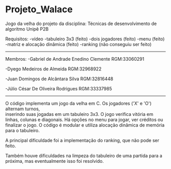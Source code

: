 # Projeto_Walace
Jogo da velha do projeto da disciplina: Técnicas de desenvolvimento de algoritmo
Unipê P2B

Requisitos:
-vídeo
-tabuleiro 3x3 (feito)
-dois jogadores (feito)
-menu (feito)
-matriz e alocação dinâmica (feito)
-ranking (não conseguiu ser feito)

------------------------------------------

Membros:
-Gabriel de Andrade Enedino Clemente 
RGM:33060291

-Dyego Medeiros de Almeida
RGM:32968922

-Juan Domingos de Alcântara Silva
RGM:32816448

-Júlio César De Oliveira Rodrigues
RGM:33337985

------------------------------------------

O código implementa um jogo da velha em C. Os jogadores ('X' e 'O') alternam turnos,	
inserindo suas jogadas em um tabuleiro 3x3. O jogo verifica vitória em linhas, colunas e diagonais.
Há opções no menu para jogar, ver créditos ou finalizar o jogo.
O código é modular e utiliza alocação dinâmica de memória para o tabuleiro.

A principal dificuldade foi a implementação do ranking, que não pode ser feito.

Também houve dificuldades na limpeza do tabuleiro de uma partida para a próxima, mas eventualmente isso foi resolvido.
